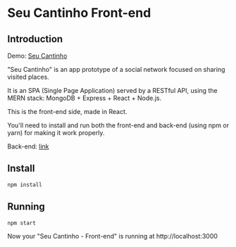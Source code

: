 # Seu Cantinho Front-end

## Introduction

Demo: [Seu Cantinho](https://seu-cantinho.web.app/)

"Seu Cantinho" is an app prototype of a social network focused on sharing visited places. 

It is an SPA (Single Page Application) served by a RESTful API, using the MERN stack: MongoDB + Express + React + Node.js.

This is the front-end side, made in React.

You'll need to install and run both the front-end and back-end (using npm or yarn) for making it work properly.

Back-end: [link](https://github.com/pedrorfigueiredo/seu-cantinho-back-end)

## Install

```sh
npm install
```

## Running

```sh
npm start
```

Now your "Seu Cantinho - Front-end" is running at http://localhost:3000
